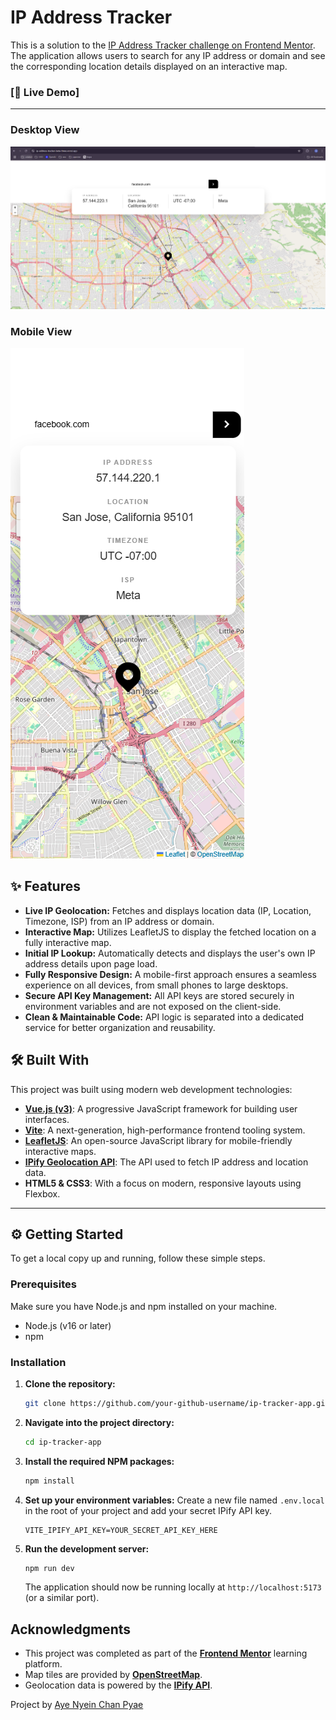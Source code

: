 # IP Address Tracker

This is a solution to the [IP Address Tracker challenge on Frontend Mentor](https://www.frontendmentor.io/challenges/ip-address-tracker-I8-0yYAH0). The application allows users to search for any IP address or domain and see the corresponding location details displayed on an interactive map.

### [🚀 Live Demo]

---

### Desktop View
![Desktop Screenshot](./public/screenshot-desktop.png)

### Mobile View
![Mobile Screenshot](./public/screenshot-mobile.png)

## ✨ Features

-   **Live IP Geolocation:** Fetches and displays location data (IP, Location, Timezone, ISP) from an IP address or domain.
-   **Interactive Map:** Utilizes LeafletJS to display the fetched location on a fully interactive map.
-   **Initial IP Lookup:** Automatically detects and displays the user's own IP address details upon page load.
-   **Fully Responsive Design:** A mobile-first approach ensures a seamless experience on all devices, from small phones to large desktops.
-   **Secure API Key Management:** All API keys are stored securely in environment variables and are not exposed on the client-side.
-   **Clean & Maintainable Code:** API logic is separated into a dedicated service for better organization and reusability.

## 🛠️ Built With

This project was built using modern web development technologies:

-   **[Vue.js (v3)](https://vuejs.org/)**: A progressive JavaScript framework for building user interfaces.
-   **[Vite](https://vitejs.dev/)**: A next-generation, high-performance frontend tooling system.
-   **[LeafletJS](https://leafletjs.com/)**: An open-source JavaScript library for mobile-friendly interactive maps.
-   **[IPify Geolocation API](https://geo.ipify.org/)**: The API used to fetch IP address and location data.
-   **HTML5 & CSS3**: With a focus on modern, responsive layouts using Flexbox.

---

## ⚙️ Getting Started

To get a local copy up and running, follow these simple steps.

### Prerequisites

Make sure you have Node.js and npm installed on your machine.
-   Node.js (v16 or later)
-   npm

### Installation

1.  **Clone the repository:**
    ```sh
    git clone https://github.com/your-github-username/ip-tracker-app.git
    ```
2.  **Navigate into the project directory:**
    ```sh
    cd ip-tracker-app
    ```
3.  **Install the required NPM packages:**
    ```sh
    npm install
    ```
4.  **Set up your environment variables:**
    Create a new file named `.env.local` in the root of your project and add your secret IPify API key.
    ```
    VITE_IPIFY_API_KEY=YOUR_SECRET_API_KEY_HERE
    ```
5.  **Run the development server:**
    ```sh
    npm run dev
    ```
    The application should now be running locally at `http://localhost:5173` (or a similar port).

## Acknowledgments

-   This project was completed as part of the **[Frontend Mentor](https://www.frontendmentor.io)** learning platform.
-   Map tiles are provided by **[OpenStreetMap](https://www.openstreetmap.org/copyright)**.
-   Geolocation data is powered by the **[IPify API](https://www.ipify.org/)**.


Project by [Aye Nyein Chan Pyae](https://github.com/ayenyeinchanpyae)
